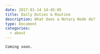 ```yaml
---
date: 2017-01-14 14:45:05
title: Daily Duties & Routine
description: What does a Notary Node do?
type: Document
categories:
  - about
---
```

```
Coming soon.
```
